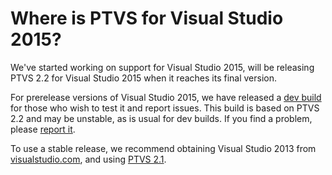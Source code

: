 Where is PTVS for Visual Studio 2015?
=====================================

We've started working on support for Visual Studio 2015, will be releasing PTVS 2.2 for Visual Studio 2015 when it reaches its final version.

For prerelease versions of Visual Studio 2015, we have released a [dev build](https://pytools.codeplex.com/releases/view/113962) for those who wish to test it and report issues. This build is based on PTVS 2.2 and may be unstable, as is usual for dev builds. If you find a problem, please [report it](https://github.com/Microsoft/PTVS/issues).

To use a stable release, we recommend obtaining Visual Studio 2013 from [visualstudio.com](http://www.visualstudio.com/downloads/download-visual-studio-vs), and using [PTVS 2.1](https://pytools.codeplex.com/releases/view/109707).
